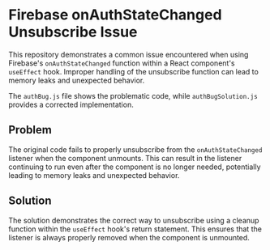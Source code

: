 # Firebase onAuthStateChanged Unsubscribe Issue
This repository demonstrates a common issue encountered when using Firebase's `onAuthStateChanged` function within a React component's `useEffect` hook.  Improper handling of the unsubscribe function can lead to memory leaks and unexpected behavior.

The `authBug.js` file shows the problematic code, while `authBugSolution.js` provides a corrected implementation.

## Problem
The original code fails to properly unsubscribe from the `onAuthStateChanged` listener when the component unmounts. This can result in the listener continuing to run even after the component is no longer needed, potentially leading to memory leaks and unexpected behavior.

## Solution
The solution demonstrates the correct way to unsubscribe using a cleanup function within the `useEffect` hook's return statement.  This ensures that the listener is always properly removed when the component is unmounted.